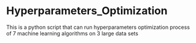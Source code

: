 # Hyperparameters_Optimization
This is a python script that can run hyperparameters optimization process of 7 machine learning algorithms on 3 large data sets
